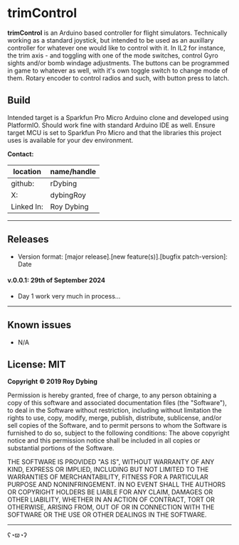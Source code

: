 # trimControl

**trimControl** is an Arduino based controller for flight simulators. Technically working as a standard joystick, but intended to be used as an auxillary controller for whatever one would like to control with it. In IL2 for instance, the trim axis - and toggling with one of the mode switches, control Gyro sights and/or bomb windage adjustments. The buttons can be programmed in game to whatever as well, with it's own toggle switch to change mode of them. Rotary encoder to control radios and such, with button press to latch.

## Build

Intended target is a Sparkfun Pro Micro Arduino clone and developed using PlatformIO. Should work fine with standard Arduino IDE as well. Ensure target MCU is set to Sparkfun Pro Micro and that the libraries this project uses is available for your dev environment. 

**Contact:**

location   | name/handle
-----------|-------------
github:    | rDybing
X:         | dybingRoy
Linked In: | Roy Dybing

---

## Releases

- Version format: [major release].[new feature(s)].[bugfix patch-version]: Date

#### v.0.0.1: 29th of September 2024

- Day 1 work very much in process...

---

## Known issues

- N/A

## License: MIT

**Copyright © 2019 Roy Dybing** 

Permission is hereby granted, free of charge, to any person obtaining a copy of 
this software and associated documentation files (the "Software"), to deal in 
the Software without restriction, including without limitation the rights to 
use, copy, modify, merge, publish, distribute, sublicense, and/or sell copies 
of the Software, and to permit persons to whom the Software is furnished to do 
so, subject to the following conditions: The above copyright notice and this 
permission notice shall be included in all copies or substantial portions of 
the Software.

THE SOFTWARE IS PROVIDED "AS IS", WITHOUT WARRANTY OF ANY KIND, EXPRESS OR 
IMPLIED, INCLUDING BUT NOT LIMITED TO THE WARRANTIES OF MERCHANTABILITY, 
FITNESS FOR A PARTICULAR PURPOSE AND NONINFRINGEMENT. IN NO EVENT SHALL THE 
AUTHORS OR COPYRIGHT HOLDERS BE LIABLE FOR ANY CLAIM, DAMAGES OR OTHER 
LIABILITY, WHETHER IN AN ACTION OF CONTRACT, TORT OR OTHERWISE, ARISING FROM, 
OUT OF OR IN CONNECTION WITH THE SOFTWARE OR THE USE OR OTHER DEALINGS IN THE 
SOFTWARE.

---

ʕ◔ϖ◔ʔ
